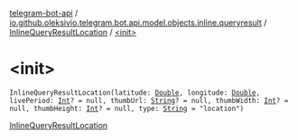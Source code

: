 [telegram-bot-api](../../index.md) / [io.github.oleksivio.telegram.bot.api.model.objects.inline.queryresult](../index.md) / [InlineQueryResultLocation](index.md) / [&lt;init&gt;](./-init-.md)

# &lt;init&gt;

`InlineQueryResultLocation(latitude: `[`Double`](https://kotlinlang.org/api/latest/jvm/stdlib/kotlin/-double/index.html)`, longitude: `[`Double`](https://kotlinlang.org/api/latest/jvm/stdlib/kotlin/-double/index.html)`, livePeriod: `[`Int`](https://kotlinlang.org/api/latest/jvm/stdlib/kotlin/-int/index.html)`? = null, thumbUrl: `[`String`](https://kotlinlang.org/api/latest/jvm/stdlib/kotlin/-string/index.html)`? = null, thumbWidth: `[`Int`](https://kotlinlang.org/api/latest/jvm/stdlib/kotlin/-int/index.html)`? = null, thumbHeight: `[`Int`](https://kotlinlang.org/api/latest/jvm/stdlib/kotlin/-int/index.html)`? = null, type: `[`String`](https://kotlinlang.org/api/latest/jvm/stdlib/kotlin/-string/index.html)` = "location")`

[InlineQueryResultLocation](https://core.telegram.org/bots/api/#inlinequeryresultlocation)

